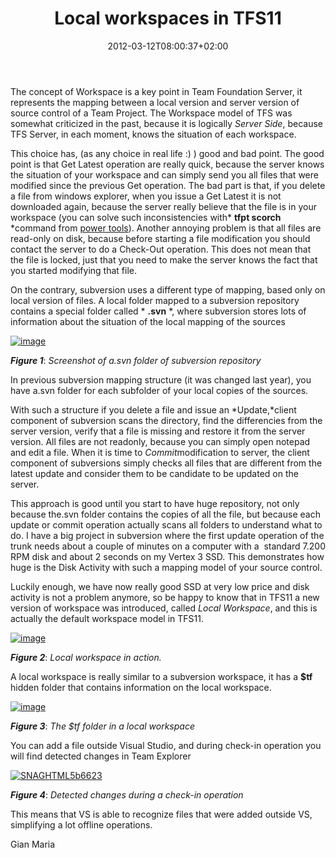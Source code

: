 ﻿---
title: "Local workspaces in TFS11"
description: ""
date: 2012-03-12T08:00:37+02:00
draft: false
tags: [TFS11]
categories: [Team Foundation Server]
---
The concept of Workspace is a key point in Team Foundation Server, it represents the mapping between a local version and server version of source control of a Team Project. The Workspace model of TFS was somewhat criticized in the past, because it is logically *Server Side*, because TFS Server, in each moment, knows the situation of each workspace.

This choice has, (as any choice in real life :) ) good and bad point. The good point is that Get Latest operation are really quick, because the server knows the situation of your workspace and can simply send you all files that were modified since the previous Get operation. The bad part is that, if you delete a file from windows explorer, when you issue a Get Latest it is not downloaded again, because the server really believe that the file is in your workspace (you can solve such inconsistencies with* **tfpt scorch** *command from [power tools](http://visualstudiogallery.msdn.microsoft.com/c255a1e4-04ba-4f68-8f4e-cd473d6b971f)). Another annoying problem is that all files are read-only on disk, because before starting a file modification you should contact the server to do a Check-Out operation. This does not mean that the file is locked, just that you need to make the server knows the fact that you started modifying that file.

On the contrary, subversion uses a different type of mapping, based only on local version of files. A local folder mapped to a subversion repository contains a special folder called * **.svn** *, where subversion stores lots of information about the situation of the local mapping of the sources

[![image](http://www.codewrecks.com/blog/wp-content/uploads/2012/03/image_thumb14.png "image")](http://www.codewrecks.com/blog/wp-content/uploads/2012/03/image14.png)

 ***Figure 1***: *Screenshot of a.svn folder of subversion repository*

In previous subversion mapping structure (it was changed last year), you have a.svn folder for each subfolder of your local copies of the sources.

With such a structure if you delete a file and issue an *Update,*client component of subversion scans the directory, find the differencies from the server version, verify that a file is missing and restore it from the server version. All files are not readonly, because you can simply open notepad and edit a file. When it is time to *Commit*modification to server, the client component of subversions simply checks all files that are different from the latest update and consider them to be candidate to be updated on the server.

This approach is good until you start to have huge repository, not only because the.svn folder contains the copies of all the file, but because each update or commit operation actually scans all folders to understand what to do. I have a big project in subversion where the first update operation of the trunk needs about a couple of minutes on a computer with a  standard 7.200 RPM disk and about 2 seconds on my Vertex 3 SSD. This demonstrates how huge is the Disk Activity with such a mapping model of your source control.

Luckily enough, we have now really good SSD at very low price and disk activity is not a problem anymore, so be happy to know that in TFS11 a new version of workspace was introduced, called *Local Workspace*, and this is actually the default workspace model in TFS11.

[![image](http://www.codewrecks.com/blog/wp-content/uploads/2012/03/image_thumb15.png "image")](http://www.codewrecks.com/blog/wp-content/uploads/2012/03/image15.png)

 ***Figure 2***: *Local workspace in action.*

A local workspace is really similar to a subversion workspace, it has a  **$tf** hidden folder that contains information on the local workspace.

[![image](http://www.codewrecks.com/blog/wp-content/uploads/2012/03/image_thumb16.png "image")](http://www.codewrecks.com/blog/wp-content/uploads/2012/03/image16.png)

 ***Figure 3***: *The $tf folder in a local workspace*

You can add a file outside Visual Studio, and during check-in operation you will find detected changes in Team Explorer

[![SNAGHTML5b6623](http://www.codewrecks.com/blog/wp-content/uploads/2012/03/SNAGHTML5b6623_thumb.png "SNAGHTML5b6623")](http://www.codewrecks.com/blog/wp-content/uploads/2012/03/SNAGHTML5b6623.png)

 ***Figure 4***: *Detected changes during a check-in operation*

This means that VS is able to recognize files that were added outside VS, simplifying a lot offline operations.

Gian Maria
